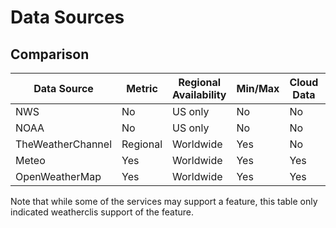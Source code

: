 # Data Sources
## Comparison
| Data Source       | Metric   | Regional Availability | Min/Max | Cloud Data | Conditions Sentence | Forecast Sentence | API Key Required | Website                     |
|-------------------|----------|-----------------------|---------|------------|---------------------|-------------------|------------------|-----------------------------|
| NWS               | No       | US only               | No      | No         | No                  | No                | No               | https://www.weather.gov/    |
| NOAA              | No       | US only               | No      | No         | No                  | No                | Yes              | https://www.noaa.gov/       |
| TheWeatherChannel | Regional | Worldwide             | Yes     | No         | No                  | No                | No               | https://weather.com         |
| Meteo             | Yes      | Worldwide             | Yes     | Yes        | Partial             | No                | No               | https://open-meteo.com      |
| OpenWeatherMap    | Yes      | Worldwide             | Yes     | Yes        | Full                | Full              | Yes              | https://openweathermap.org/ |
Note that while some of the services may support a feature, this table only indicated weatherclis support of the feature.